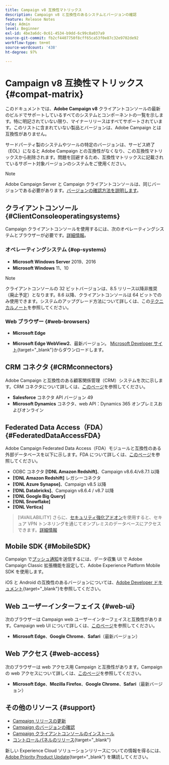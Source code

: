 ```yaml
---
title: Campaign v8 互換性マトリックス
description: Campaign v8 と互換性のあるシステムとバージョンの確認
feature: Release Notes
role: Admin
level: Beginner
exl-id: 4be3a6dc-0c61-4534-b9dd-6c99c8a037a9
source-git-commit: fb2cf4407750f8cff65ca53f0e87c32e9702de92
workflow-type: tm+mt
source-wordcount: '438'
ht-degree: 97%

---
```


# Campaign v8 互換性マトリックス {#compat-matrix}

このドキュメントでは、**Adobe Campaign v8** クライアントコンソールの最新のビルドでサポートしているすべてのシステムとコンポーネントの一覧を示します。特に明記されていない限り、マイナーリリースはすべてサポートされています。このリストに含まれていない製品とバージョンは、Adobe Campaign とは互換性がありません。

サードパーティ製のシステムやツールの特定のバージョンは、サービス終了（EOL）になると Adobe Campaign との互換性がなくなり、この互換性マトリックスから削除されます。問題を回避するため、互換性マトリックスに記載されているサポート対象バージョンのシステムをご使用ください。

>[!NOTE]
>
>Adobe Campaign Server と Campaign クライアントコンソールは、同じバージョンである必要があります。[バージョンの確認方法を説明します](upgrades.md#version)。

## クライアントコンソール {#ClientConsoleoperatingsystems}

Campaign クライアントコンソールを使用するには、次のオペレーティングシステムとブラウザーが必要です。[詳細情報](connect.md)。

### オペレーティングシステム {#op-systems}

* **Microsoft Windows Server** 2019、2016
* **Microsoft Windows** 11、10

>[!NOTE]
>クライアントコンソールの 32 ビットバージョンは、8.5 リリース以降非推奨（廃止予定）となります。8.6 以降、クライアントコンソールは 64 ビットでのみ使用できます。システムのアップグレード方法について詳しくは、この[テクニカルノート](../../technotes/upgrades/console.md)を参照してください。

### Web ブラウザー {#web-browsers}

* **Microsoft Edge**

* **Microsoft Edge WebView2**、最新バージョン。 [Microsoft Developer サイト](http://www.adobe.com/go/acc-ms-webview2-runtime-download_jp){target="_blank"}からダウンロードします。

## CRM コネクタ {#CRMconnectors}

Adobe Campaign と互換性のある顧客関係管理（CRM）システムを次に示します。CRM コネクタについて詳しくは、[このページ](../connect/crm.md)を参照してください。

* **Salesforce** コネクタ API バージョン 49
* **Microsoft Dynamics** コネクタ、web API：Dynamics 365 オンプレミスおよびオンライン

## Federated Data Access（FDA）{#FederatedDataAccessFDA}

Adobe Campaign Federated Data Access（FDA）モジュールと互換性のある外部データベースを以下に示します。FDA について詳しくは、[このページ](../connect/fda.md)を参照してください。

* ODBC コネクタ **[!DNL Amazon Redshift]**、Campaign v8.6.4/v8.7.1 以降
* **[!DNL Amazon Redshift]** レガシーコネクタ
* **[!DNL Azure Synapse]**、Campaign v8.5 以降
* **[!DNL Databricks]**、Campaign v8.6.4 / v8.7 以降
* **[!DNL Google Big Query]**
* **[!DNL Snowflake]**
* **[!DNL Vertica]**


>[!AVAILABILITY]
>さらに、[セキュリティ強化アドオン](../config/enhanced-security.md#secure-vpn-tunneling)を使用すると、セキュア VPN トンネリングを通じてオンプレミスのデータベースにアクセスできます。[詳細情報](../config/enhanced-security.md#vpn-callouts)

## Mobile SDK {#MobileSDK}

Campaign で[プッシュ通知](../send/push.md)を送信するには、データ収集 UI で Adobe Campaign Classic 拡張機能を設定して、Adobe Experience Platform Mobile SDK を使用します。

iOS と Android の互換性のあるバージョンについては、[Adobe Developer ドキュメント](https://developer.adobe.com/client-sdks/home/){target="_blank"}を参照してください。

## Web ユーザーインターフェイス {#web-ui}

次のブラウザーは Campaign web ユーザーインターフェイスと互換性があります。Campaign web UI について詳しくは、[このページ](campaign-ui.md#ac-web-ui)を参照してください。

* **Microsoft Edge**、**Google Chrome**、**Safari**（最新バージョン）

## Web アクセス {#web-access}

次のブラウザーは web アクセス用 Campaign と互換性があります。Campaign の web アクセスについて詳しくは、[このページ](connect.md#web-access)を参照してください。

* **Microsoft Edge**、**Mozilla Firefox**、**Google Chrome**、**Safari**（最新バージョン）

## その他のリソース {#support}

* [Campaign リリースの更新](upgrades.md)
* [Campaign のバージョンの確認](upgrades.md#version)
* [Campaign クライアントコンソールのインストール](connect.md)
* [コントロールパネルのリリース](https://experienceleague.adobe.com/docs/control-panel/using/release-notes.html?lang=ja){target="_blank"}

新しい Experience Cloud ソリューションリリースについての情報を得るには、[Adobe Priority Product Update](https://www.adobe.com/jp/subscription/priority-product-update.html){target="_blank"} を購読してください。